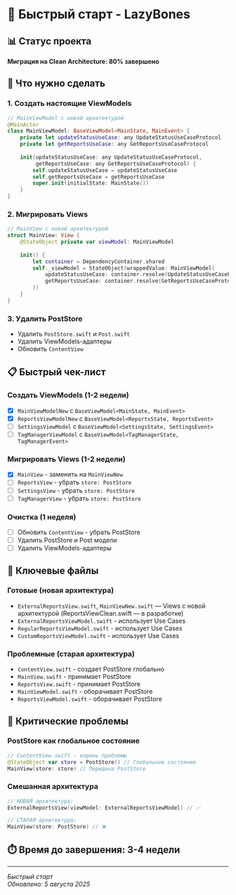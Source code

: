 # 🚀 Быстрый старт - LazyBones

## 📊 Статус проекта
**Миграция на Clean Architecture: 80% завершено**

## 🎯 Что нужно сделать

### 1. Создать настоящие ViewModels
```swift
// MainViewModel с новой архитектурой
@MainActor
class MainViewModel: BaseViewModel<MainState, MainEvent> {
    private let updateStatusUseCase: any UpdateStatusUseCaseProtocol
    private let getReportsUseCase: any GetReportsUseCaseProtocol
    
    init(updateStatusUseCase: any UpdateStatusUseCaseProtocol,
         getReportsUseCase: any GetReportsUseCaseProtocol) {
        self.updateStatusUseCase = updateStatusUseCase
        self.getReportsUseCase = getReportsUseCase
        super.init(initialState: MainState())
    }
}
```

### 2. Мигрировать Views
```swift
// MainView с новой архитектурой
struct MainView: View {
    @StateObject private var viewModel: MainViewModel
    
    init() {
        let container = DependencyContainer.shared
        self._viewModel = StateObject(wrappedValue: MainViewModel(
            updateStatusUseCase: container.resolve(UpdateStatusUseCaseProtocol.self)!,
            getReportsUseCase: container.resolve(GetReportsUseCaseProtocol.self)!
        ))
    }
}
```

### 3. Удалить PostStore
- Удалить `PostStore.swift` и `Post.swift`
- Удалить ViewModels-адаптеры
- Обновить `ContentView`

## 📋 Быстрый чек-лист

### Создать ViewModels (1-2 недели)
- [x] `MainViewModelNew` с `BaseViewModel<MainState, MainEvent>`
- [x] `ReportsViewModelNew` с `BaseViewModel<ReportsState, ReportsEvent>`
- [ ] `SettingsViewModel` с `BaseViewModel<SettingsState, SettingsEvent>`
- [ ] `TagManagerViewModel` с `BaseViewModel<TagManagerState, TagManagerEvent>`

### Мигрировать Views (1-2 недели)
- [x] `MainView` - заменить на `MainViewNew`
- [ ] `ReportsView` - убрать `store: PostStore`
- [ ] `SettingsView` - убрать `store: PostStore`
- [ ] `TagManagerView` - убрать `store: PostStore`

### Очистка (1 неделя)
- [ ] Обновить `ContentView` - убрать PostStore
- [ ] Удалить PostStore и Post модели
- [ ] Удалить ViewModels-адаптеры

## 📁 Ключевые файлы

### Готовые (новая архитектура)
- `ExternalReportsView.swift`, `MainViewNew.swift` — Views с новой архитектурой (ReportsViewClean.swift — в разработке)
- `ExternalReportsViewModel.swift` - использует Use Cases
- `RegularReportsViewModel.swift` - использует Use Cases
- `CustomReportsViewModel.swift` - использует Use Cases

### Проблемные (старая архитектура)
- `ContentView.swift` - создает PostStore глобально
- `MainView.swift` - принимает PostStore
- `ReportsView.swift` - принимает PostStore
- `MainViewModel.swift` - оборачивает PostStore
- `ReportsViewModel.swift` - оборачивает PostStore

## 🚨 Критические проблемы

### PostStore как глобальное состояние
```swift
// ContentView.swift - корень проблемы
@StateObject var store = PostStore() // Глобальное состояние
MainView(store: store) // Передача PostStore
```

### Смешанная архитектура
```swift
// НОВАЯ архитектура:
ExternalReportsView(viewModel: ExternalReportsViewModel) // ✅

// СТАРАЯ архитектура:
MainView(store: PostStore) // ❌
```

## ⏱️ Время до завершения: 3-4 недели

---

*Быстрый старт*  
*Обновлено: 5 августа 2025* 